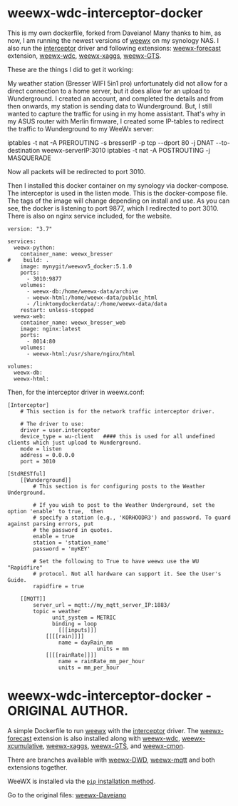 # weewx-wdc-interceptor-docker
This is my own dockerfile, forked from Daveiano! Many thanks to him, as now, I am running the newest versions of [weewx](https://github.com/weewx/weewx) on my synology NAS. I also run the [interceptor](https://github.com/tfilo/weewx-interceptor) driver and following extensions: [weewx-forecast](https://github.com/chaunceygardiner/weewx-forecast/) extension, [weewx-wdc](https://github.com/Daveiano/weewx-wdc), [weewx-xaggs](https://github.com/tkeffer/weewx-xaggs),
[weewx-GTS](https://github.com/roe-dl/weewx-GTS).

These are the things I did to get it working:

My weather station (Bresser WIFI 5in1 pro) unfortunately did not allow for a direct connection to a home server, but it does allow for an upload to Wunderground. I created an account, and completed the details and from then onwards, my station is sending data to Wunderground. But, I still wanted to capture the traffic for using in my home assistant. That's why in my ASUS router with Merlin firmware, I created some IP-tables to redirect the traffic to Wunderground to my WeeWx server:

iptables -t nat -A PREROUTING -s bresserIP -p tcp --dport 80 -j DNAT --to-destination weewx-serverIP:3010 
iptables -t nat -A POSTROUTING -j MASQUERADE  

Now all packets will be redirected to port 3010.

Then I installed this docker container on my synology via docker-compose. The interceptor is used in the listen mode. This is the docker-compose file. The tags of the image will change depending on install and use. As you can see, the docker is listening to port 9877, which I redirected to port 3010. There is also on nginx service included, for the website.

```
version: "3.7"

services:
  weewx-python:
    container_name: weewx_bresser
#    build: .
    image: mynygit/weewxv5_docker:5.1.0
    ports:
      - 3010:9877
    volumes:
      - weewx-db:/home/weewx-data/archive
      - weewx-html:/home/weewx-data/public_html
      - /linktomydockerdata/:/home/weewx-data/data
    restart: unless-stopped
  weewx-web:
    container_name: weewx_bresser_web
    image: nginx:latest
    ports:
      - 8014:80
    volumes:
      - weewx-html:/usr/share/nginx/html

volumes:
  weewx-db:
  weewx-html:
```

Then, for the interceptor driver in weewx.conf:

```
[Interceptor]
    # This section is for the network traffic interceptor driver.

    # The driver to use:
    driver = user.interceptor
    device_type = wu-client   #### this is used for all undefined clients which just upload to Wunderground.
    mode = listen
    address = 0.0.0.0
    port = 3010

[StdRESTful]
    [[Wunderground]]
        # This section is for configuring posts to the Weather Underground.
       
        # If you wish to post to the Weather Underground, set the option 'enable' to true,  then
        # specify a station (e.g., 'KORHOODR3') and password. To guard against parsing errors, put
        # the password in quotes.
        enable = true
        station = 'station_name'
        password = 'myKEY'
        
        # Set the following to True to have weewx use the WU "Rapidfire"
        # protocol. Not all hardware can support it. See the User's Guide.
        rapidfire = true

    [[MQTT]]
        server_url = mqtt://my_mqtt_server_IP:1883/
        topic = weather
		      unit_system = METRIC
		      binding = loop
		        [[[inputs]]]
            [[[[rain]]]]
                name = dayRain_mm
				            units = mm      
            [[[[rainRate]]]]
                name = rainRate_mm_per_hour
                units = mm_per_hour

```

# weewx-wdc-interceptor-docker - ORIGINAL AUTHOR.

A simple Dockerfile to run [weewx](https://github.com/weewx/weewx) with the [interceptor](https://github.com/matthewwall/weewx-interceptor) driver.
The [weewx-forecast](https://github.com/chaunceygardiner/weewx-forecast/) extension is also installed along with
[weewx-wdc](https://github.com/Daveiano/weewx-wdc), [weewx-xcumulative](https://github.com/gjr80/weewx-xcumulative), [weewx-xaggs](https://github.com/tkeffer/weewx-xaggs),
[weewx-GTS](https://github.com/roe-dl/weewx-GTS), and [weewx-cmon](https://github.com/bellrichm/weewx-cmon).

There are branches available with [weewx-DWD](https://github.com/roe-dl/weewx-DWD), [weewx-mqtt](https://github.com/matthewwall/weewx-mqtt) and both extensions together.

WeeWX is installed via the [`pip` installation method](https://www.weewx.com/docs/5.0/quickstarts/pip/).

Go to the original files: [weewx-Daveiano](https://github.com/Daveiano/weewx-wdc-interceptor-docker/)
